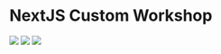 # NextJS Custom Workshop

[//]: # 'VERSIONS'

[<img src="https://img.shields.io/static/v1?style=for-the-badge&label=%40atls%2Fcode-service&message=0.0.16&labelColor=ECEEF5&color=D7DCEB">](https://npmjs.com/package/@atls/code-service) [<img src="https://img.shields.io/static/v1?style=for-the-badge&label=%40atls%2Fschematics&message=0.0.13&labelColor=ECEEF5&color=D7DCEB">](https://npmjs.com/package/@atls/schematics) [<img src="https://img.shields.io/static/v1?style=for-the-badge&label=%40atls%2Fnext-identity-integration&message=0.0.9&labelColor=354247&color=1D282D">](https://npmjs.com/package/@atls/next-identity-integration)

[//]: # 'VERSIONS'
